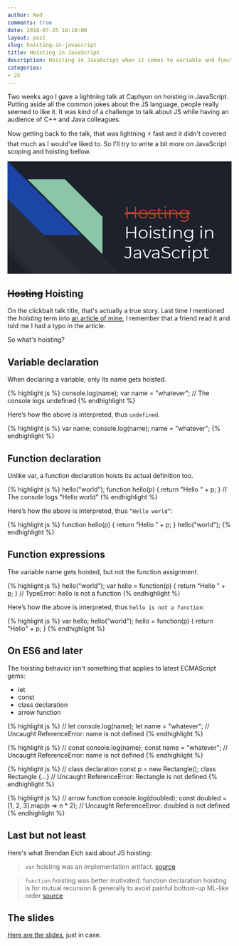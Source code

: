 ```yaml
---
author: Red
comments: true
date: 2018-07-25 10:10:00
layout: post
slug: hoisting-in-javascript
title: Hoisting in JavaScript
description: Hoisting in JavaScript when it comes to variable and function declarations, anonymous function and named function expressions.
categories:
- JS
---
```


Two weeks ago I gave a lightning talk at Caphyon on hoisting in JavaScript. Putting aside all the common jokes about the JS language, people really seemed to like it. It was kind of a challenge to talk about JS while having an audience of C++ and Java colleagues.

Now getting back to the talk, that was lightning ⚡️ fast and it didn't covered that much as I would've liked to. So I'll try to write a bit more on JavaScript scoping and hoisting bellow.

![JS the good parts vs the definitive guide](/dist/uploads/2018/07/hoisting-in-javascript.png)

<!-- more -->

## ~~Hosting~~ Hoisting

On the clickbait talk title, that's actually a true story. Last time I mentioned the *hoisting* term into [an article of mine](/beginner-javascript-gotchas/), I remember that a friend read it and told me I had a typo in the article.

So what's hoisting?

## Variable declaration

When declaring a variable, only its name gets hoisted.

{% highlight js %}
console.log(name);
var name = "whatever";
// The console logs undefined
{% endhighlight %}

Here’s how the above is interpreted, thus `undefined`.

{% highlight js %}
var name;
console.log(name);
name = "whatever";
{% endhighlight %}

## Function declaration

Unlike var, a function declaration  hoists its actual definition too.

{% highlight js %}
hello("world");
function hello(p) {
  return "Hello " + p;
}
// The console logs "Hello world"
{% endhighlight %}

Here’s how the above is interpreted, thus `“Hello world”`:

{% highlight js %}
function hello(p) {
  return “Hello ” + p;
}
hello("world");
{% endhighlight %}

## Function expressions

The variable name gets hoisted, but not the function assignment.

{% highlight js %}
hello("world");
var hello = function(p) {
    return “Hello ” + p;
}
// TypeError: hello is not a function
{% endhighlight %}

Here’s how the above is interpreted, thus `hello is not a function`:

{% highlight js %}
var hello;
hello("world");
hello = function(p) {
    return "Hello"  + p;
}
{% endhighlight %}

## On ES6 and later

The hoisting behavior isn't something that applies to latest ECMAScript gems:
- let
- const
- class declaration
- arrow function

{% highlight js %}
// let
console.log(name);
let name = "whatever";
// Uncaught ReferenceError: name is not defined
{% endhighlight %}

{% highlight js %}
// const
console.log(name);
const name = "whatever";
// Uncaught ReferenceError: name is not defined
{% endhighlight %}

{% highlight js %}
// class declaration
const p = new Rectangle();
class Rectangle {...}
// Uncaught ReferenceError: Rectangle is not defined
{% endhighlight %}

{% highlight js %}
// arrow function
console.log(doubled);
const doubled = [1, 2, 3].map(n => n * 2);
// Uncaught ReferenceError: doubled is not defined
{% endhighlight %}


## Last but not least

Here's what Brendan Eich said about JS hoisting:

>`var` hoisting was an implementation artifact. [source](https://twitter.com/BrendanEich/status/562313394431078400)

>`function` hoisting was better motivated: function declaration hoisting is for mutual recursion & generally to avoid painful bottom-up ML-like order [source](https://twitter.com/BrendanEich/status/33403701100154880)

## The slides

[Here are the slides](https://docs.google.com/presentation/d/1Yz7r-kDOFwky7JnW4gTSN1H7ikFv7HBbp37mDL4Nuyo/edit#slide=id.p), just in case.
